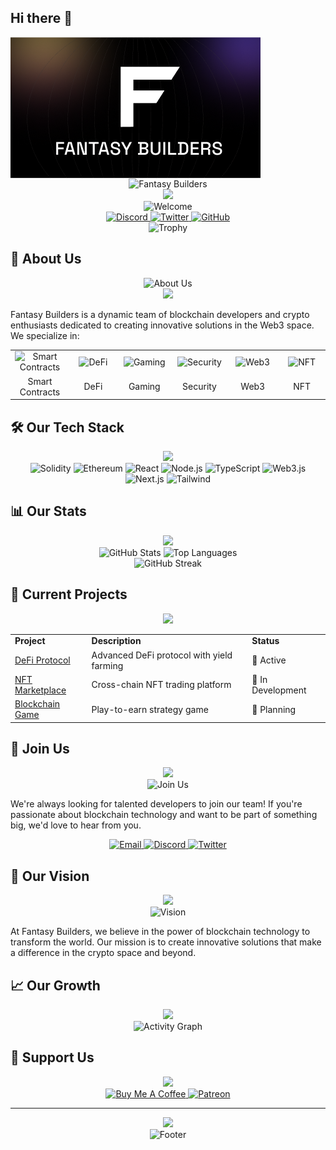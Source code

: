 ## Hi there 👋

<!--

**Here are some ideas to get you started:**

🙋‍♀️ A short introduction - what is your organization all about?
🌈 Contribution guidelines - how can the community get involved?
👩‍💻 Useful resources - where can the community find your docs? Is there anything else the community should know?
🍿 Fun facts - what does your team eat for breakfast?
🧙 Remember, you can do mighty things with the power of [Markdown](https://docs.github.com/github/writing-on-github/getting-started-with-writing-and-formatting-on-github/basic-writing-and-formatting-syntax)
-->
<img src="assets/Fantasy_builders.png" align="center" width="" height=""  >
<div align="center">
  <img src="https://readme-typing-svg.herokuapp.com?font=Fira+Code&pause=1000&color=2D9EF7&center=true&vCenter=true&width=435&lines=Building+the+Future+of+Blockchain;Innovative+Crypto+Solutions;Web3+Development+Experts" alt="Fantasy Builders" />
</div>

<div align="center">
  <img src="https://capsule-render.vercel.app/api?type=waving&color=gradient&height=200&section=header&text=Fantasy%20Builders&fontSize=70&animation=fadeIn&fontAlignY=38&desc=Building%20the%20future%20of%20blockchain%20technology%20|%20Web3%20Development%20Experts&descAlignY=55&descAlign=50" />
</div>

<div align="center">
  <img src="https://readme-typing-svg.herokuapp.com?font=Fira+Code&pause=1000&color=2D9EF7&center=true&vCenter=true&width=435&lines=Welcome+to+Fantasy+Builders;Where+Innovation+Meets+Blockchain;Join+Us+in+Building+the+Future" alt="Welcome" />
</div>

<div align="center">
  <a href="https://discord.gg/YOUR_DISCORD">
    <img src="https://img.shields.io/discord/YOUR_DISCORD_ID?color=7289da&label=Discord&logo=discord&logoColor=white&style=for-the-badge" alt="Discord" />
  </a>
  <a href="https://twitter.com/YOUR_TWITTER">
    <img src="https://img.shields.io/twitter/follow/YOUR_TWITTER?style=for-the-badge&logo=twitter&color=1DA1F2&label=Twitter" alt="Twitter" />
  </a>
  <a href="https://github.com/YOUR_GITHUB">
    <img src="https://img.shields.io/github/followers/YOUR_GITHUB?label=GitHub&style=for-the-badge&logo=github&color=181717" alt="GitHub" />
  </a>
</div>

<div align="center">
  <img src="https://github-profile-trophy.vercel.app/?username=YOUR_GITHUB&theme=radical&no-frame=true&column=7&margin-w=15&margin-h=15" alt="Trophy" />
</div>

## 🌟 About Us

<div align="center">
  <img src="https://readme-typing-svg.herokuapp.com?font=Fira+Code&pause=1000&color=2D9EF7&center=true&vCenter=true&width=435&lines=We+are+passionate+developers;Creating+innovative+blockchain+solutions;Building+the+future+of+Web3" alt="About Us" />
</div>

<div align="center">
  <img src="https://capsule-render.vercel.app/api?type=shark&reversal=false&color=gradient&height=120&section=header&text=Our%20Expertise&fontSize=70&animation=fadeIn" />
</div>

Fantasy Builders is a dynamic team of blockchain developers and crypto enthusiasts dedicated to creating innovative solutions in the Web3 space. We specialize in:

<div align="center">
  <table>
    <tr>
      <td align="center" width="96">
        <img src="https://img.icons8.com/color/96/000000/ethereum.png" width="48" height="48" alt="Smart Contracts" />
      </td>
      <td align="center" width="96">
        <img src="https://img.icons8.com/color/96/000000/blockchain.png" width="48" height="48" alt="DeFi" />
      </td>
      <td align="center" width="96">
        <img src="https://img.icons8.com/color/96/000000/game-controller.png" width="48" height="48" alt="Gaming" />
      </td>
      <td align="center" width="96">
        <img src="https://img.icons8.com/color/96/000000/security-shield.png" width="48" height="48" alt="Security" />
      </td>
      <td align="center" width="96">
        <img src="https://img.icons8.com/color/96/000000/web.png" width="48" height="48" alt="Web3" />
      </td>
      <td align="center" width="96">
        <img src="https://img.icons8.com/color/96/000000/nft.png" width="48" height="48" alt="NFT" />
      </td>
    </tr>
    <tr>
      <td align="center">Smart Contracts</td>
      <td align="center">DeFi</td>
      <td align="center">Gaming</td>
      <td align="center">Security</td>
      <td align="center">Web3</td>
      <td align="center">NFT</td>
    </tr>
  </table>
</div>

## 🛠️ Our Tech Stack

<div align="center">
  <img src="https://capsule-render.vercel.app/api?type=shark&reversal=false&color=gradient&height=120&section=header&text=Technologies&fontSize=70&animation=fadeIn" />
</div>

<div align="center">
  <img src="https://img.shields.io/badge/Solidity-363636?style=for-the-badge&logo=solidity&logoColor=white" alt="Solidity" />
  <img src="https://img.shields.io/badge/Ethereum-627EEA?style=for-the-badge&logo=Ethereum&logoColor=white" alt="Ethereum" />
  <img src="https://img.shields.io/badge/React-61DAFB?style=for-the-badge&logo=react&logoColor=black" alt="React" />
  <img src="https://img.shields.io/badge/Node.js-339933?style=for-the-badge&logo=nodedotjs&logoColor=white" alt="Node.js" />
  <img src="https://img.shields.io/badge/TypeScript-3178C6?style=for-the-badge&logo=typescript&logoColor=white" alt="TypeScript" />
  <img src="https://img.shields.io/badge/Web3.js-F16822?style=for-the-badge&logo=web3.js&logoColor=white" alt="Web3.js" />
  <img src="https://img.shields.io/badge/Next.js-000000?style=for-the-badge&logo=next.js&logoColor=white" alt="Next.js" />
  <img src="https://img.shields.io/badge/Tailwind_CSS-38B2AC?style=for-the-badge&logo=tailwind-css&logoColor=white" alt="Tailwind" />
</div>

## 📊 Our Stats

<div align="center">
  <img src="https://capsule-render.vercel.app/api?type=shark&reversal=false&color=gradient&height=120&section=header&text=Statistics&fontSize=70&animation=fadeIn" />
</div>

<div align="center">
  <img src="https://github-readme-stats.vercel.app/api?username=YOUR_GITHUB&show_icons=true&theme=radical&hide_border=true&bg_color=0D1117" alt="GitHub Stats" />
  <img src="https://github-readme-stats.vercel.app/api/top-langs/?username=YOUR_GITHUB&layout=compact&theme=radical&hide_border=true&bg_color=0D1117" alt="Top Languages" />
</div>

<div align="center">
  <img src="https://github-readme-streak-stats.herokuapp.com/?user=YOUR_GITHUB&theme=radical&hide_border=true&background=0D1117" alt="GitHub Streak" />
</div>

## 🎯 Current Projects

<div align="center">
  <img src="https://capsule-render.vercel.app/api?type=shark&reversal=false&color=gradient&height=120&section=header&text=Projects&fontSize=70&animation=fadeIn" />
</div>

<div align="center">
  <table>
    <tr>
      <td><b>Project</b></td>
      <td><b>Description</b></td>
      <td><b>Status</b></td>
    </tr>
    <tr>
      <td><a href="https://github.com/YOUR_GITHUB/project1">DeFi Protocol</a></td>
      <td>Advanced DeFi protocol with yield farming</td>
      <td>🚀 Active</td>
    </tr>
    <tr>
      <td><a href="https://github.com/YOUR_GITHUB/project2">NFT Marketplace</a></td>
      <td>Cross-chain NFT trading platform</td>
      <td>🔄 In Development</td>
    </tr>
    <tr>
      <td><a href="https://github.com/YOUR_GITHUB/project3">Blockchain Game</a></td>
      <td>Play-to-earn strategy game</td>
      <td>📝 Planning</td>
    </tr>
  </table>
</div>

## 🤝 Join Us

<div align="center">
  <img src="https://capsule-render.vercel.app/api?type=shark&reversal=false&color=gradient&height=120&section=header&text=Join%20Us&fontSize=70&animation=fadeIn" />
</div>

<div align="center">
  <img src="https://readme-typing-svg.herokuapp.com?font=Fira+Code&pause=1000&color=2D9EF7&center=true&vCenter=true&width=435&lines=Join+our+team;Be+part+of+the+future;Let's+build+together" alt="Join Us" />
</div>

We're always looking for talented developers to join our team! If you're passionate about blockchain technology and want to be part of something big, we'd love to hear from you.

<div align="center">
  <a href="mailto:your.email@example.com">
    <img src="https://img.shields.io/badge/Email-D14836?style=for-the-badge&logo=gmail&logoColor=white" alt="Email" />
  </a>
  <a href="https://discord.gg/YOUR_DISCORD">
    <img src="https://img.shields.io/badge/Discord-7289DA?style=for-the-badge&logo=discord&logoColor=white" alt="Discord" />
  </a>
  <a href="https://twitter.com/YOUR_TWITTER">
    <img src="https://img.shields.io/badge/Twitter-1DA1F2?style=for-the-badge&logo=twitter&logoColor=white" alt="Twitter" />
  </a>
</div>

## 🌈 Our Vision

<div align="center">
  <img src="https://capsule-render.vercel.app/api?type=shark&reversal=false&color=gradient&height=120&section=header&text=Our%20Vision&fontSize=70&animation=fadeIn" />
</div>

<div align="center">
  <img src="https://readme-typing-svg.herokuapp.com?font=Fira+Code&pause=1000&color=2D9EF7&center=true&vCenter=true&width=435&lines=Building+a+decentralized+future;Innovation+through+technology;Creating+value+for+everyone" alt="Vision" />
</div>

At Fantasy Builders, we believe in the power of blockchain technology to transform the world. Our mission is to create innovative solutions that make a difference in the crypto space and beyond.

## 📈 Our Growth

<div align="center">
  <img src="https://capsule-render.vercel.app/api?type=shark&reversal=false&color=gradient&height=120&section=header&text=Our%20Growth&fontSize=70&animation=fadeIn" />
</div>

<div align="center">
  <img src="https://github-readme-activity-graph.vercel.app/graph?username=YOUR_GITHUB&theme=react-dark&hide_border=true&area=true&color=2D9EF7" alt="Activity Graph" />
</div>

## 🌟 Support Us

<div align="center">
  <img src="https://capsule-render.vercel.app/api?type=shark&reversal=false&color=gradient&height=120&section=header&text=Support%20Us&fontSize=70&animation=fadeIn" />
</div>

<div align="center">
  <a href="https://www.buymeacoffee.com/YOUR_USERNAME">
    <img src="https://img.shields.io/badge/Buy_Me_A_Coffee-FFDD00?style=for-the-badge&logo=buy-me-a-coffee&logoColor=black" alt="Buy Me A Coffee" />
  </a>
  <a href="https://www.patreon.com/YOUR_USERNAME">
    <img src="https://img.shields.io/badge/Patreon-F96854?style=for-the-badge&logo=patreon&logoColor=white" alt="Patreon" />
  </a>
</div>

---

<div align="center">
  <img src="https://capsule-render.vercel.app/api?type=waving&color=gradient&height=200&section=footer" />
</div>

<div align="center">
  <img src="https://readme-typing-svg.herokuapp.com?font=Fira+Code&pause=1000&color=2D9EF7&center=true&vCenter=true&width=435&lines=Made+with+❤️+by+Fantasy+Builders;Building+the+future;One+block+at+a+time" alt="Footer" />
</div>

